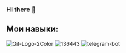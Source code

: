 ### Hi there 👋

<!--
**DethtorkkY/DethtorkkY** is a ✨ _special_ ✨ repository because its `README.md` (this file) appears on your GitHub profile.

Here are some ideas to get you started:

- 🔭 I’m currently working on ...
- 🌱 I’m currently learning ...
- 👯 I’m looking to collaborate on ...
- 🤔 I’m looking for help with ...
- 💬 Ask me about ...
- 📫 How to reach me: ...
- 😄 Pronouns: ...
- ⚡ Fun fact: ...
-->
## Мои навыки:
![Git-Logo-2Color](https://github.com/DethtorkkY/DethtorkkY/assets/138982852/84ab24af-2876-44ad-a8cc-f8027d212031)
![136443](https://github.com/DethtorkkY/DethtorkkY/assets/138982852/c93ef3d1-ba90-40a8-ad2d-4c6e261b2347)
![telegram-bot](https://github.com/DethtorkkY/DethtorkkY/assets/138982852/6b20834a-7a7b-4ad3-a8e6-c22440d05909)


